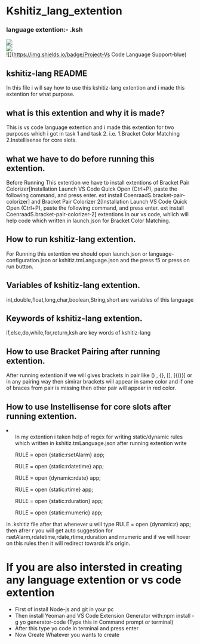 # Kshitiz_lang_extention
### language extention:- .ksh
![](https://img.shields.io/badge/Language-Typescript-green)   
![](https://img.shields.io/badge/Tools-VscodeDevelopmentKit-red)   
![](https://img.shields.io/badge/Project-Vs Code Language Support-blue)
## kshitiz-lang README
In this file i will say how to use this kshitiz-lang extention and i made this extention for what purpose.

## what is this extention and why it is made?
This is vs code language extention and i made this extention for two purposes which i got in task 1 and task 2. i.e. 
1.Bracket Color Matching
2.Instellisense for core slots.

## what we have to do before running this extention.
Before Running This extention we have to install extentions of Bracket Pair Colorizer[Installation
Launch VS Code Quick Open (Ctrl+P), paste the following command, and press enter.
ext install CoenraadS.bracket-pair-colorizer]
 and Bracket Pair Colorizer 2[Installation
Launch VS Code Quick Open (Ctrl+P), paste the following command, and press enter.
ext install CoenraadS.bracket-pair-colorizer-2] extentions in our vs code,
whilch will help code which written in launch.json for Bracket Color Matching.

## How to run kshitiz-lang extention.
For Running this extention we should open launch.json or language-configuration.json or kshitiz.tmLanguage.json 
and the press f5 or press on run button.

## Variables of kshitiz-lang extention.
int,double,float,long,char,boolean,String,short are variables of this language 

## Keywords of kshitiz-lang extention.
if,else,do,while,for,return,ksh are key words of kshitiz-lang

## How to use Bracket Pairing after running extention.
After running extention if we will gives brackets in pair like () , {}, [], [{()}] or in any pairing way
then simirar brackets will appear in same color and if one of braces from pair is missing then other
pair will appear in red color.

## How to use Instellisense for core slots after running extention.
 <li><ul>In my extention i taken help of regex for writing static/dynamic rules which written in kshitiz.tmLanguage.json
 after running extention write</ul>
 <ul> RULE <openApp> = open {static:rsetAlarm} app;</ul>
 <ul> RULE <openApp> = open {static:rdatetime} app;</ul>
 <ul> RULE <openApp> = open {dynamic:rdate} app;</ul>
 <ul>RULE <openApp> = open {static:rtime} app;</ul>
 <ul>RULE <openApp> = open {static:rduration} app;</ul>
  <ul>RULE <openApp> = open {static:rnumeric} app;</ul></li>
 in .kshitiz file after that whenever u will type 
 RULE <openApp> = open {dynamic:r} app; then afrer r you will get auto suggestion for rsetAlarm,rdatetime,rdate,rtime,rduration and rnumeric
 and if we will hover on this rules then it will redirect towards it's origin.

 # If you are also intersted in creating any language extention or vs code extention
 - First of install Node-js and git in your pc
 - Then install Yeoman and VS Code Extension Generator with:npm install -g yo generator-code (Type this in Command prompt or terminal)
 - After this type yo code in terminal and press enter
 - Now Create Whatever you wants to create